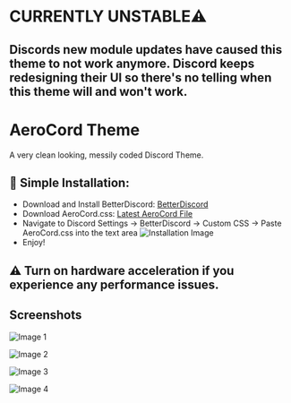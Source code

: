 # CURRENTLY UNSTABLE⚠️
## Discords new module updates have caused this theme to not work anymore. Discord keeps redesigning their UI so there's no telling when this theme will and won't work.
# AeroCord Theme
A very clean looking, messily coded Discord Theme.


## 🔧 Simple Installation:
- Download and Install BetterDiscord: [BetterDiscord](https://betterdiscord.app)
- Download AeroCord.css: [Latest AeroCord File](https://github.com/repojun/AeroCord/blob/main/AeroCord.css)
- Navigate to Discord Settings -> BetterDiscord -> Custom CSS -> Paste AeroCord.css into the text area
![Installation Image](https://arjun.needs-to-s.top/7YvCjif.png)
- Enjoy!

## ⚠️ Turn on hardware acceleration if you experience any performance issues.

## Screenshots
![Image 1](https://arjun.needs-to-s.top/2t2WPLP.gif)

![Image 2](https://arjun.needs-to-s.top/8CYEraw.gif)

![Image 3](https://arjun.needs-to-s.top/7xE9LuJ.gif)

![Image 4](https://arjun.needs-to-s.top/94NMaJ3.png)

